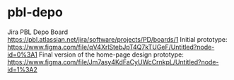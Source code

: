 # pbl-depo
Jira PBL Depo Board
https://pbl.atlassian.net/jira/software/projects/PD/boards/1
Initial prototype:
https://www.figma.com/file/qV4XrlStebJpT4Q7kTUGeF/Untitled?node-id=0%3A1
Final version of the home-page design prototype:
https://www.figma.com/file/Jm7asy4KdFaCyUWcCrnkpL/Untitled?node-id=1%3A2
